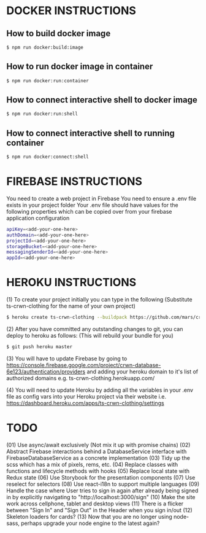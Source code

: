 # DOCKER INSTRUCTIONS

## How to build docker image

```sh
$ npm run docker:build:image
```

## How to run docker image in container

```sh
$ npm run docker:run:container
```

## How to connect interactive shell to docker image

```sh
$ npm run docker:run:shell
```

## How to connect interactive shell to running container

```sh
$ npm run docker:connect:shell
```

# FIREBASE INSTRUCTIONS

You need to create a web project in Firebase
You need to ensure a .env file exists in your project folder
Your .env file should have values for the following properties
which can be copied over from your firebase application configuration

```sh
apiKey=<add-your-one-here>
authDomain=<add-your-one-here>
projectId=<add-your-one-here>
storageBucket=<add-your-one-here>
messagingSenderId=<add-your-one-here>
appId=<add-your-one-here>
```

# HEROKU INSTRUCTIONS

(1) To create your project initially you can type in the following (Substitute ts-crwn-clothing for the name of your own project)

```sh
$ heroku create ts-crwn-clothing --buildpack https://github.com/mars/create-react-app-buildpack.git
```

(2) After you have committed any outstanding changes to git, you can deploy to heroku as follows: (This will rebuild your bundle for you)

```sh
$ git push heroku master
```

(3) You will have to update Firebase by going to https://console.firebase.google.com/project/crwn-database-6e123/authentication/providers and adding your heroku domain to it's list of authorized domains e.g. ts-crwn-clothing.herokuapp.com/

(4) You will need to update Heroku by adding all the variables in your .env file as config vars into your Heroku project via their website i.e.
https://dashboard.heroku.com/apps/ts-crwn-clothing/settings

# TODO

(01) Use async/await exclusively (Not mix it up with promise chains)
(02) Abstract Firebase interactions behind a DatabaseService interface with FirebaseDatabaseService as a concrete implementation
(03) Tidy up the scss which has a mix of pixels, rems, etc.
(04) Replace classes with functions and lifecycle methods with hooks
(05) Replace local state with Redux state
(06) Use Storybook for the presentation components
(07) Use reselect for selectors
(08) Use react-i18n to support multiple languages
(09) Handle the case where User tries to sign in again after already being signed in by explicitly navigating to "http://localhost:3000/sign"
(10) Make the site work across cellphone, tablet and desktop views
(11) There is a flicker between "Sign In" and "Sign Out" in the Header when you sign in/out
(12) Skeleton loaders for cards?
(13) Now that you are no longer using node-sass, perhaps upgrade your node engine to the latest again?
